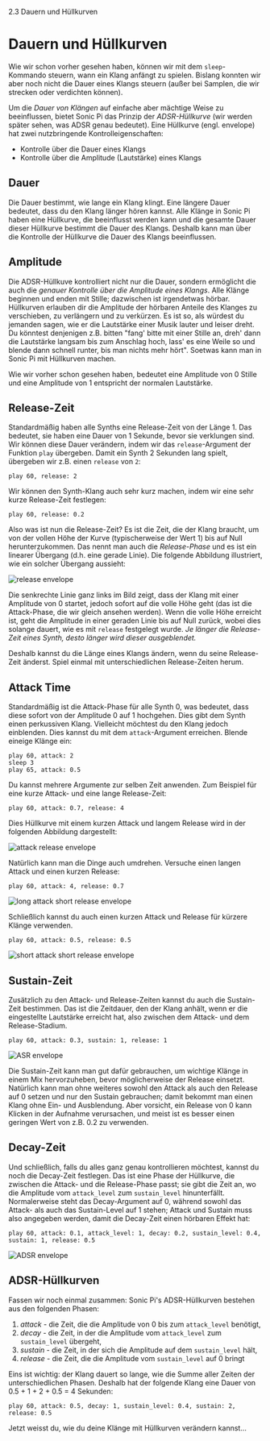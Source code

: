 2.3 Dauern und Hüllkurven

# Dauern und Hüllkurven

Wie wir schon vorher gesehen haben, können wir mit dem `sleep`-Kommando steuern, wann ein Klang anfängt zu spielen. Bislang konnten wir aber noch nicht die Dauer eines Klangs steuern (außer bei Samplen, die wir strecken oder verdichten können).

Um die *Dauer von Klängen* auf einfache aber mächtige Weise zu beeinflussen, bietet Sonic Pi das Prinzip der *ADSR-Hüllkurve* (wir werden später sehen, was ADSR genau bedeutet). Eine Hüllkurve (engl. envelope) hat zwei nutzbringende Kontrolleigenschaften:

* Kontrolle über die Dauer eines Klangs
* Kontrolle über die Amplitude (Lautstärke) eines Klangs

## Dauer

Die Dauer bestimmt, wie lange ein Klang klingt. Eine längere Dauer bedeutet, dass du den Klang länger hören kannst. Alle Klänge in Sonic Pi haben eine Hüllkurve, die beeinflusst werden kann und die gesamte Dauer dieser Hüllkurve bestimmt die Dauer des Klangs. Deshalb kann man über die Kontrolle der Hüllkurve die Dauer des Klangs beeinflussen.
 
## Amplitude

Die ADSR-Hüllkuve kontrolliert nicht nur die Dauer, sondern ermöglicht die auch die *genauer Kontrolle über die Amplitude eines Klangs*. Alle Klänge beginnen und enden mit Stille; dazwischen ist irgendetwas hörbar. Hüllkurven erlauben dir die Amplitude der hörbaren Anteile des Klanges zu verschieben, zu verlängern und zu verkürzen. Es ist so, als würdest du jemanden sagen, wie er die Lautstärke einer Musik lauter und leiser dreht. Du könntest denjenigen z.B. bitten "fang' bitte mit einer Stille an, dreh' dann die Lautstärke langsam bis zum Anschlag hoch, lass' es eine Weile so und blende dann schnell runter, bis man nichts mehr hört". Soetwas kann man in Sonic Pi mit Hüllkurven machen.

Wie wir vorher schon gesehen haben, bedeutet eine Amplitude von 0 Stille und eine Amplitude von 1 entspricht der normalen Lautstärke.

## Release-Zeit

Standardmäßig haben alle Synths eine Release-Zeit von der Länge 1. Das bedeutet, sie haben eine Dauer von 1 Sekunde, bevor sie verklungen sind. Wir können diese Dauer verändern, indem wir das `release`-Argument der Funktion `play` übergeben. Damit ein Synth 2 Sekunden lang spielt, übergeben wir z.B. einen `release` von `2`:

```
play 60, release: 2
```

Wir können den Synth-Klang auch sehr kurz machen, indem wir eine sehr kurze Release-Zeit festlegen:

```
play 60, release: 0.2
```

Also was ist nun die Release-Zeit? Es ist die Zeit, die der Klang braucht, um von der vollen Höhe der Kurve (typischerweise der Wert 1) bis auf Null herunterzukommen. Das nennt man auch die *Release-Phase* und es ist ein linearer Übergang (d.h. eine gerade Linie). Die folgende Abbildung illustriert, wie ein solcher Übergang aussieht:

![release envelope](:/images/tutorial/env-release.png)

Die senkrechte Linie ganz links im Bild zeigt, dass der Klang mit einer Amplitude von 0 startet, jedoch sofort auf die volle Höhe geht (das ist die Attack-Phase, die wir gleich ansehen werden). Wenn die volle Höhe erreicht ist, geht die Amplitude in einer geraden Linie bis auf Null zurück, wobei dies solange dauert, wie es mit `release` festgelegt wurde. *Je länger die Release-Zeit eines Synth, desto länger wird dieser ausgeblendet.*

Deshalb kannst du die Länge eines Klangs ändern, wenn du seine Release-Zeit änderst. Spiel einmal mit unterschiedlichen Release-Zeiten herum.

## Attack Time

Standardmäßig ist die Attack-Phase für alle Synth 0, was bedeutet, dass diese sofort von der Amplitude 0 auf 1 hochgehen. Dies gibt dem Synth einen perkussiven Klang. Vielleicht möchtest du den Klang jedoch einblenden. Dies kannst du mit dem `attack`-Argument erreichen. Blende eineige Klänge ein:

```
play 60, attack: 2
sleep 3
play 65, attack: 0.5
```

Du kannst mehrere Argumente zur selben Zeit anwenden. Zum Beispiel für eine kurze Attack- und eine lange Release-Zeit:

```
play 60, attack: 0.7, release: 4
```

Dies Hüllkurve mit einem kurzen Attack und langem Release wird in der folgenden Abbildung dargestellt:

![attack release envelope](:/images/tutorial/env-attack-release.png)

Natürlich kann man die Dinge auch umdrehen. Versuche einen langen Attack und einen kurzen Release:

```
play 60, attack: 4, release: 0.7
```

![long attack short release envelope](:/images/tutorial/env-long-attack-short-release.png)

Schließlich kannst du auch einen kurzen Attack und Release für kürzere Klänge verwenden.

```
play 60, attack: 0.5, release: 0.5
```

![short attack short release envelope](:/images/tutorial/env-short-attack-short-release.png)

## Sustain-Zeit

Zusätzlich zu den Attack- und Release-Zeiten kannst du auch die Sustain-Zeit bestimmen. Das ist die Zeitdauer, den der Klang anhält, wenn er die eingestellte Lautstärke erreicht hat, also zwischen dem Attack- und dem Release-Stadium.
```
play 60, attack: 0.3, sustain: 1, release: 1
```

![ASR envelope](:/images/tutorial/env-attack-sustain-release.png)

Die Sustain-Zeit kann man gut dafür gebrauchen, um wichtige Klänge in einem Mix hervorzuheben, bevor möglicherweise der Release einsetzt. Natürlich kann man ohne weiteres sowohl den Attack als auch den Release auf 0 setzen und nur den Sustain gebrauchen; damit bekommt man einen Klang ohne Ein- und Ausblendung. Aber vorsicht, ein Release von 0 kann Klicken in der Aufnahme verursachen, und meist ist es besser einen geringen Wert von z.B. 0.2 zu verwenden.

## Decay-Zeit

Und schließlich, falls du alles ganz genau kontrollieren möchtest, kannst du noch die Decay-Zeit festlegen. Das ist eine Phase der Hüllkurve, die zwischen die Attack- und die Release-Phase passt; sie gibt die Zeit an, wo die Amplitude vom  `attack_level` zum `sustain_level` hinunterfällt. Normalerweise steht das Decay-Argument auf 0, während sowohl das Attack- als auch das Sustain-Level auf 1 stehen; Attack und Sustain muss also angegeben werden, damit die Decay-Zeit einen hörbaren Effekt hat:

```
play 60, attack: 0.1, attack_level: 1, decay: 0.2, sustain_level: 0.4, sustain: 1, release: 0.5
```

![ADSR envelope](:/images/tutorial/env-attack-decay-sustain-release.png)

## ADSR-Hüllkurven

Fassen wir noch einmal zusammen: Sonic Pi's ADSR-Hüllkurven bestehen aus den folgenden Phasen:

1. *attack* - die Zeit, die die Amplitude von 0 bis zum `attack_level` benötigt,
2. *decay* - die Zeit, in der die Amplitude vom `attack_level` zum `sustain_level` übergeht,
3. *sustain* - die Zeit, in der sich die Amplitude auf dem `sustain_level` hält,
4. *release* - die Zeit, die die Amplitude vom `sustain_level` auf 0 bringt

Eins ist wichtig: der Klang dauert so lange, wie die Summe aller Zeiten der unterschiedlichen Phasen. Deshalb hat der folgende Klang eine Dauer von 0.5 + 1 + 2 + 0.5 = 4 Sekunden:

```
play 60, attack: 0.5, decay: 1, sustain_level: 0.4, sustain: 2, release: 0.5
```

Jetzt weisst du, wie du deine Klänge mit Hüllkurven verändern kannst...

